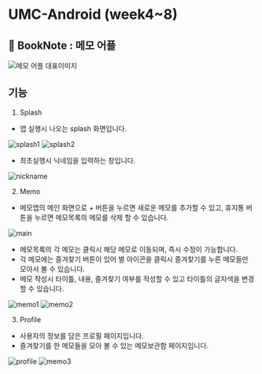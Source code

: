 
# UMC-Android (week4~8)

## 📝 BookNote : 메모 어플
 
![메모 어플 대표이미지](https://user-images.githubusercontent.com/70602631/209498597-5a5dd885-dbdd-49d1-8c0a-33daa90fea32.jpg)

## 기능

1. Splash
- 앱 실행시 나오는 splash 화면입니다.

![splash1](https://user-images.githubusercontent.com/70602631/209499024-f058e519-a209-4653-bcd9-bc649b249fe7.PNG) ![splash2](https://user-images.githubusercontent.com/70602631/209499027-c98b059a-7bb9-4639-ad84-fc1259fcec65.PNG)


- 최초실행시 닉네임을 입력하는 창입니다.

![nickname](https://user-images.githubusercontent.com/70602631/209499045-52aa65cf-26a3-411a-9753-9c025125e6d0.PNG)


2. Memo
- 메모앱의 메인 화면으로 + 버튼을 누르면 새로운 메모를 추가할 수 있고, 휴지통 버튼을 누르면 메모목록의 메모를 삭제 할 수 있습니다.

![main](https://user-images.githubusercontent.com/70602631/209499037-b7cab8b1-3821-47d3-9bca-50f7a12cee5a.PNG)

- 메모목록의 각 메모는 클릭시 해당 메모로 이동되며, 즉시 수정이 가능합니다. 
- 각 메모에는 즐겨찾기 버튼이 있어 별 아이콘을 클릭시 즐겨찾기를 누른 메모들만 모아서 볼 수 있습니다.
- 메모 작성시 타이틀, 내용, 즐겨찾기 여부를 작성할 수 있고 타이틀의 글자색을 변경할 수 있습니다.

![memo1](https://user-images.githubusercontent.com/70602631/209499039-e7263311-e01b-4741-b439-9bcc5fbfdea6.PNG)
![memo2](https://user-images.githubusercontent.com/70602631/209499041-242c5245-0a4c-490f-9b4a-56c999319f5d.PNG)


3. Profile
- 사용자의 정보를 담은 프로필 페이지입니다.
- 즐겨찾기를 한 메모들을 모아 볼 수 있는 메모보관함 페이지입니다.

![profile](https://user-images.githubusercontent.com/70602631/209499048-564b777c-66a7-417a-a1f1-12a3f59f2fdb.PNG) 
![memo3](https://user-images.githubusercontent.com/70602631/209499043-edc66df0-4770-4ef4-8fe5-f1cf4ea716c2.PNG)
